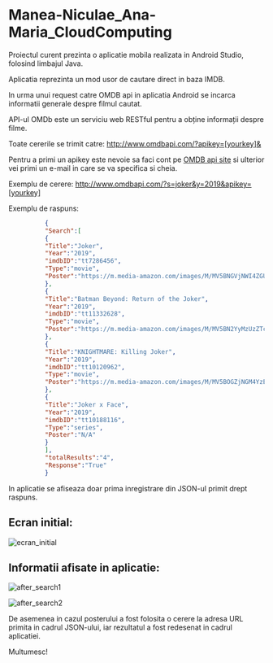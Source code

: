 # Manea-Niculae_Ana-Maria_CloudComputing

  Proiectul curent prezinta o aplicatie mobila realizata in Android Studio, folosind limbajul Java.

  Aplicatia reprezinta un mod usor de cautare direct in baza IMDB. 
  
  In urma unui request catre OMDB api in aplicatia Android se incarca informatii generale despre filmul cautat.
  
API-ul OMDb este un serviciu web RESTful pentru a obține informații despre filme.

Toate cererile se trimit catre: http://www.omdbapi.com/?apikey=[yourkey]&

Pentru a primi un apikey este nevoie sa faci cont pe [OMDB api site](https://www.omdbapi.com/) si ulterior vei primi un e-mail in care se va specifica si cheia.

Exemplu de cerere: http://www.omdbapi.com/?s=joker&y=2019&apikey=[yourkey]

Exemplu de raspuns: 
```json
          {
          "Search":[
          {
          "Title":"Joker",
          "Year":"2019",
          "imdbID":"tt7286456",
          "Type":"movie",
          "Poster":"https://m.media-amazon.com/images/M/MV5BNGVjNWI4ZGUtNzE0MS00YTJmLWE0ZDctN2ZiYTk2YmI3NTYyXkEyXkFqcGdeQXVyMTkxNjUyNQ@@._V1_SX300.jpg"
          },
          {
          "Title":"Batman Beyond: Return of the Joker",
          "Year":"2019",
          "imdbID":"tt11332628",
          "Type":"movie",
          "Poster":"https://m.media-amazon.com/images/M/MV5BN2YyMzUzZTctNDlhNi00OWIzLTkxNWItMGM4NjEzNDc2YmYzXkEyXkFqcGdeQXVyMjI2ODkzODY@._V1_SX300.jpg"
          },
          {
          "Title":"KNIGHTMARE: Killing Joker",
          "Year":"2019",
          "imdbID":"tt10120962",
          "Type":"movie",
          "Poster":"https://m.media-amazon.com/images/M/MV5BOGZjNGM4YzEtYzRlNi00YzkwLThlYzYtZDg3MzQ1ZmM1OTY5XkEyXkFqcGdeQXVyMTk5Nzc1Mjc@._V1_SX300.jpg"
          },
          {
          "Title":"Joker x Face",
          "Year":"2019",
          "imdbID":"tt10188116",
          "Type":"series",
          "Poster":"N/A"
          }
          ],
          "totalResults":"4",
          "Response":"True"
          }
```
In aplicatie se afiseaza doar prima inregistrare din JSON-ul primit drept raspuns.

## Ecran initial:
  ![ecran_initial](https://user-images.githubusercontent.com/48086918/117872465-5cbb6680-b2a7-11eb-94e3-de69f49aadde.jpg)

## Informatii afisate in aplicatie:
  ![after_search1](https://user-images.githubusercontent.com/48086918/117872502-6ba21900-b2a7-11eb-8610-7043a4dafa47.jpg)

  ![after_search2](https://user-images.githubusercontent.com/48086918/117872545-76f54480-b2a7-11eb-9a6a-1645e5a9ef01.jpg)
  
De asemenea in cazul posterului a fost folosita o cerere la adresa URL primita in cadrul JSON-ului, iar rezultatul a fost redesenat in cadrul aplicatiei.

Multumesc!
